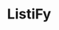 ---
layout  : post
title   : ListiFy
summary : Turn a group of lines into an HTML list
tags    : proyectos JavaScript Html listify
ext_url : "http://enrmarc.github.io/listify"
category: project
---